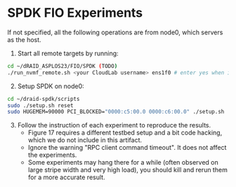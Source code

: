 # SPDK FIO Experiments

If not specified, all the following operations are from node0, which servers as the host.

1. Start all remote targets by running:
```Bash
cd ~/dRAID_ASPLOS23/FIO/SPDK (TODO)
./run_nvmf_remote.sh <your CloudLab username> ens1f0 # enter yes when it prompts
```

2. Setup SPDK on node0:
```Bash
cd ~/draid-spdk/scripts
sudo ./setup.sh reset
sudo HUGEMEM=90000 PCI_BLOCKED="0000:c5:00.0 0000:c6:00.0" ./setup.sh
```

3. Follow the instruction of each experiment to reproduce the results.
   - Figure 17 requires a different testbed setup and a bit code hacking, which we do not include in this artifact.
   - Ignore the warning "RPC client command timeout". It does not affect the experiments.
   - Some experiments may hang there for a while (often observed on large stripe width and very high load), you should kill and rerun them for a more accurate result.